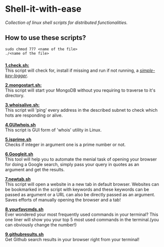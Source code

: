 # Shell-it-with-ease
 _Collection of linux shell scripts for distributed functionalities._

## How to use these scripts?
```
sudo chmod 777 <name of the file>
./<name of the file>
```

###

[**1.check.sh:**](https://github.com/Hrishikesh-Padhye/Shell-it-with-ease/blob/master/1.check.sh)
<br>
This script will check for, install if missing and run if not running, a [_simple-key-logger_](https://github.com/gsingh93/simple-key-logger).
<br>

[**2.mongostart.sh:**](https://github.com/Hrishikesh-Padhye/Shell-it-with-ease/blob/master/2.mongostart.sh)
<br>
This script will start your MongoDB without you requiring to traverse to it's directory.
<br>

[**3.whoisalive.sh:**](https://github.com/Hrishikesh-Padhye/Shell-it-with-ease/blob/master/3.whoisalive.sh)
<br>
This script will 'ping' every address in the described subnet to check which hots are responding or alive.
<br>

[**4.GUIwhois.sh**](https://github.com/Hrishikesh-Padhye/Shell-it-with-ease/blob/master/4.GUIwhois.sh)
<br>
This script is GUI form of 'whois' utility in Linux.
<br>

[**5.isprime.sh**](https://github.com/Hrishikesh-Padhye/Shell-it-with-ease/blob/master/5.isprime.sh)
<br>
Checks if integer in argument one is a prime number or not.
<br>

[**6.Googleit.sh**](https://github.com/Hrishikesh-Padhye/Shell-it-with-ease/blob/master/6.Googleit.sh)
<br>
This tool will help you to automate the menial task of opening your browser for doing a Google search, simply pass your query in quotes as an argument and get the results.
<br>

[**7.newtab.sh**](https://github.com/Hrishikesh-Padhye/Shell-it-with-ease/blob/master/7.newtab.sh)
<br>
This script will open a website in a new tab in default browser. Websites can be bookmarked in the script with keywords and these keywords can be passed as argument or a URL can also be directly passed as an argument. Saves efforts of manually opening the browser and a tab!
<br>

[**8.yourfavcmds.sh**](https://github.com/Hrishikesh-Padhye/Shell-it-with-ease/blob/master/8.yourfavcmds.sh)
<br>
Ever wondered your most frequently used commands in your terminal? This one liner will show you your top 5 most used commands in the terminal.(you can obviously change the number!)
<br>

[**9.githubresults.sh**](https://github.com/Hrishikesh-Padhye/Shell-it-with-ease/blob/master/9.githubresults.sh)
<br>
Get Github search results in your browser right from your terminal!
<br>
